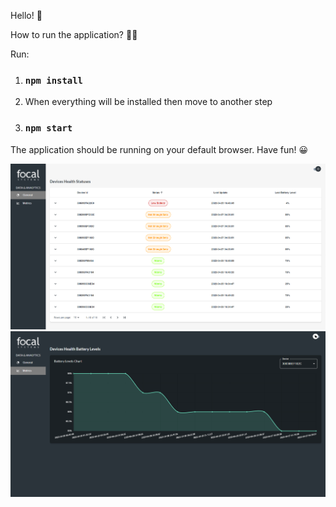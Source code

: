 Hello! 👋

How to run the application? 👨‍💻

Run:

1. ### `npm install`
2. When everything will be installed then move to another step
3. ### `npm start`

The application should be running on your default browser. Have fun! 😀

![Screenshot](./src/assets/imgs/demo.png) ![Screenshot](./src/assets/imgs/demo2.png)
